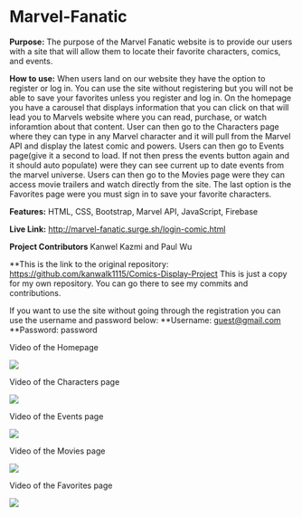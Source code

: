 # Marvel-Fanatic

**Purpose:** The purpose of the Marvel Fanatic website is to provide our users with a site that will allow them to locate their favorite characters, comics, and events. 

**How to use:** When users land on our website they have the option to register or log in. You can use the site without registering but you will not be able to save your favorites unless you register and log in.  On the homepage you have a carousel that displays information that you can click on that will lead you to Marvels website where you can read, purchase, or watch inforamtion about that content. User can then go to the Characters page where they can type in any Marvel character and it will pull from the Marvel API and display the latest comic and powers. Users can then go to Events page(give it a second to load. If not then press the events button again and it should auto populate) were they can see current up to date events from the marvel universe. Users can then go to the Movies page were they can access movie trailers and watch directly from the site. The last option is the Favorites page were you must sign in to save your favorite characters. 
 
**Features:** HTML, CSS, Bootstrap, Marvel API, JavaScript, Firebase

**Live Link:** http://marvel-fanatic.surge.sh/login-comic.html

**Project Contributors** Kanwel Kazmi and Paul Wu

**This is the link to the original repository: https://github.com/kanwalk1115/Comics-Display-Project 
This is just a copy for my own repository. You can go there to see my commits and contributions.

If you want to use the site without going through the registration you can use the username and password below: **Username: guest@gmail.com **Password: password

Video of the Homepage

![](Home.gif)

Video of the Characters page

![](Character.gif)

Video of the Events page

![](Events.gif)

Video of the Movies page

![](Movies.gif)

Video of the Favorites page

![](Favorite.gif)
